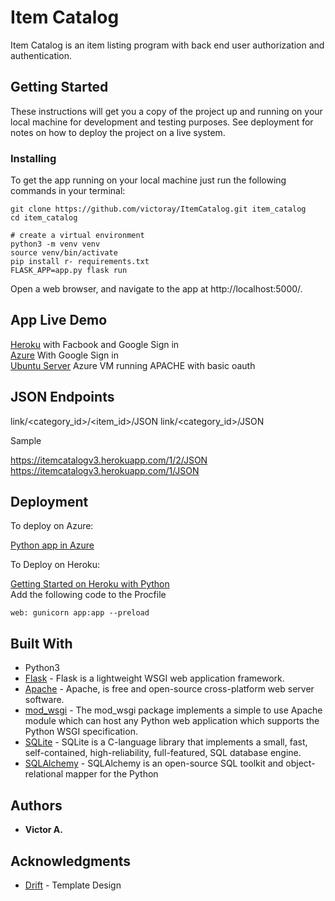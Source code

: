 # Item Catalog

Item Catalog is an item listing program with back end user authorization and authentication.

## Getting Started

These instructions will get you a copy of the project up and running on your local machine for development and testing purposes. See deployment for notes on how to deploy the project on a live system.


### Installing

To get the app running on your local machine just run the following commands in your terminal:

```
git clone https://github.com/victoray/ItemCatalog.git item_catalog
cd item_catalog

# create a virtual environment
python3 -m venv venv
source venv/bin/activate
pip install r- requirements.txt
FLASK_APP=app.py flask run
```

Open a web browser, and navigate to the app at http://localhost:5000/.



## App Live Demo

[Heroku](https://itemcatalogv3.herokuapp.com/) with Facbook and Google Sign in  
[Azure](http://itemcatalogv2.azurewebsites.net/) With Google Sign in  
[Ubuntu Server](http://40.114.111.144/) Azure VM running APACHE with basic oauth

## JSON Endpoints

link/<category_id>/<item_id>/JSON
link/<category_id>/JSON

Sample

https://itemcatalogv3.herokuapp.com/1/2/JSON  
https://itemcatalogv3.herokuapp.com/1/JSON


## Deployment

To deploy on Azure:

[Python app in Azure](https://docs.microsoft.com/en-us/azure/app-service/containers/quickstart-python)  

To Deploy on Heroku:

[Getting Started on Heroku with Python](https://devcenter.heroku.com/articles/getting-started-with-python)    
Add the following code to the Procfile

```
web: gunicorn app:app --preload
```



## Built With

* Python3
* [Flask](https://www.palletsprojects.com/p/flask/) - Flask is a lightweight WSGI web application framework.  
* [Apache](https://www.apache.org/) -  Apache, is free and open-source cross-platform web server software.  
* [mod_wsgi](https://modwsgi.readthedocs.io/en/develop/) - The mod_wsgi package implements a simple to use Apache module which can host any Python web application which supports the Python WSGI specification.  
* [SQLite](https://sqlite.org) - SQLite is a C-language library that implements a small, fast, self-contained, high-reliability, full-featured, SQL database engine.  
* [SQLAlchemy](https://www.sqlalchemy.org/) - SQLAlchemy is an open-source SQL toolkit and object-relational mapper for the Python


## Authors

* **Victor A.** 

## Acknowledgments

* [Drift](http://drift.g-axon.work) - Template Design

